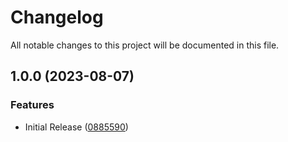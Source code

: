# Changelog

All notable changes to this project will be documented in this file.

## 1.0.0 (2023-08-07)


### Features

* Initial Release ([0885590](https://github.com/Redevaerk/terraform-docker-image/commit/08855907f799d59d9eb2c760ef565715e19a8262))
